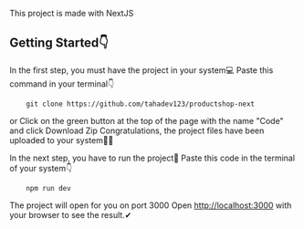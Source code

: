 This project is made with NextJS

## Getting Started👇
In the first step, you must have the project in your system💻
Paste this command in your terminal👇

```
    git clone https://github.com/tahadev123/productshop-next
```
or
Click on the green button at the top of the page with the name "Code" and click Download Zip
Congratulations, the project files have been uploaded to your system🎉🎊

In the next step, you have to run the project📌
Paste this code in the terminal of your system👇
```
    npm run dev
```
The project will open for you on port 3000
Open [http://localhost:3000](http://localhost:3000) with your browser to see the result.✔